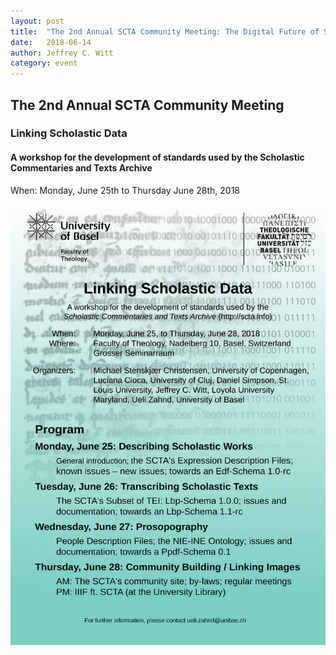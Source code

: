 ```yaml
---
layout: post
title:  "The 2nd Annual SCTA Community Meeting: The Digital Future of Scholasticism"
date:   2018-06-14
author: Jeffrey C. Witt
category: event
---
```


## The 2nd Annual SCTA Community Meeting

### Linking Scholastic Data

#### A workshop for the development of standards used by the Scholastic Commentaries and Texts Archive

When: Monday, June 25th to Thursday June 28th, 2018

![/assets/images/SCTA-Friday-Showcase-flyer-v2.jpg](assets/images/SCTA-Mon-Thur-flyer-v.png)
